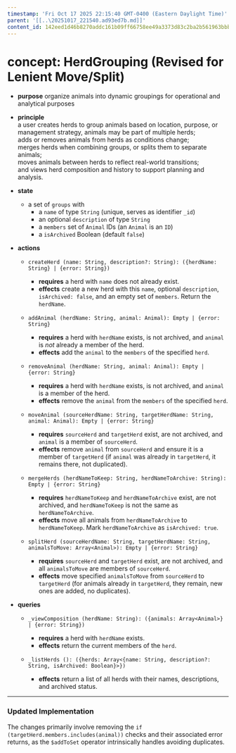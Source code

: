 ```yaml
---
timestamp: 'Fri Oct 17 2025 22:15:40 GMT-0400 (Eastern Daylight Time)'
parent: '[[..\20251017_221540.ad93ed7b.md]]'
content_id: 142eed1d46b8270addc161b09ff66758ee49a3373d83c2ba2b561963bbb4c975
---
```


# concept: HerdGrouping (Revised for Lenient Move/Split)

* **purpose** organize animals into dynamic groupings for operational and analytical purposes

* **principle**\
  a user creates herds to group animals based on location, purpose, or management strategy, animals may be part of multiple herds;\
  adds or removes animals from herds as conditions change;\
  merges herds when combining groups, or splits them to separate animals;\
  moves animals between herds to reflect real-world transitions;\
  and views herd composition and history to support planning and analysis.

* **state**
  * a set of `groups` with
    * a `name` of type `String` (unique, serves as identifier `_id`)
    * an optional `description` of type `String`
    * a `members` set of `Animal` IDs (an `Animal` is an `ID`)
    * a `isArchived` Boolean (default `false`)

* **actions**
  * `createHerd (name: String, description?: String): ({herdName: String} | {error: String})`
    * **requires** a herd with `name` does not already exist.
    * **effects** create a new herd with this `name`, optional `description`, `isArchived: false`, and an empty set of `members`. Return the `herdName`.

  * `addAnimal (herdName: String, animal: Animal): Empty | {error: String}`
    * **requires** a herd with `herdName` exists, is not archived, and `animal` is *not* already a member of the herd.
    * **effects** add the `animal` to the `members` of the specified `herd`.

  * `removeAnimal (herdName: String, animal: Animal): Empty | {error: String}`
    * **requires** a herd with `herdName` exists, is not archived, and `animal` is a member of the herd.
    * **effects** remove the `animal` from the `members` of the specified `herd`.

  * `moveAnimal (sourceHerdName: String, targetHerdName: String, animal: Animal): Empty | {error: String}`
    * **requires** `sourceHerd` and `targetHerd` exist, are not archived, and `animal` is a member of `sourceHerd`.
    * **effects** remove `animal` from `sourceHerd` and ensure it is a member of `targetHerd` (if `animal` was already in `targetHerd`, it remains there, not duplicated).

  * `mergeHerds (herdNameToKeep: String, herdNameToArchive: String): Empty | {error: String}`
    * **requires** `herdNameToKeep` and `herdNameToArchive` exist, are not archived, and `herdNameToKeep` is not the same as `herdNameToArchive`.
    * **effects** move all animals from `herdNameToArchive` to `herdNameToKeep`. Mark `herdNameToArchive` as `isArchived: true`.

  * `splitHerd (sourceHerdName: String, targetHerdName: String, animalsToMove: Array<Animal>): Empty | {error: String}`
    * **requires** `sourceHerd` and `targetHerd` exist, are not archived, and all `animalsToMove` are members of `sourceHerd`.
    * **effects** move specified `animalsToMove` from `sourceHerd` to `targetHerd` (for animals already in `targetHerd`, they remain, new ones are added, no duplicates).

* **queries**
  * `_viewComposition (herdName: String): ({animals: Array<Animal>} | {error: String})`
    * **requires** a herd with `herdName` exists.
    * **effects** return the current members of the `herd`.

  * `_listHerds (): ({herds: Array<{name: String, description?: String, isArchived: Boolean}>})`
    * **effects** return a list of all herds with their names, descriptions, and archived status.

***

### Updated Implementation

The changes primarily involve removing the `if (targetHerd.members.includes(animal))` checks and their associated error returns, as the `$addToSet` operator intrinsically handles avoiding duplicates.
